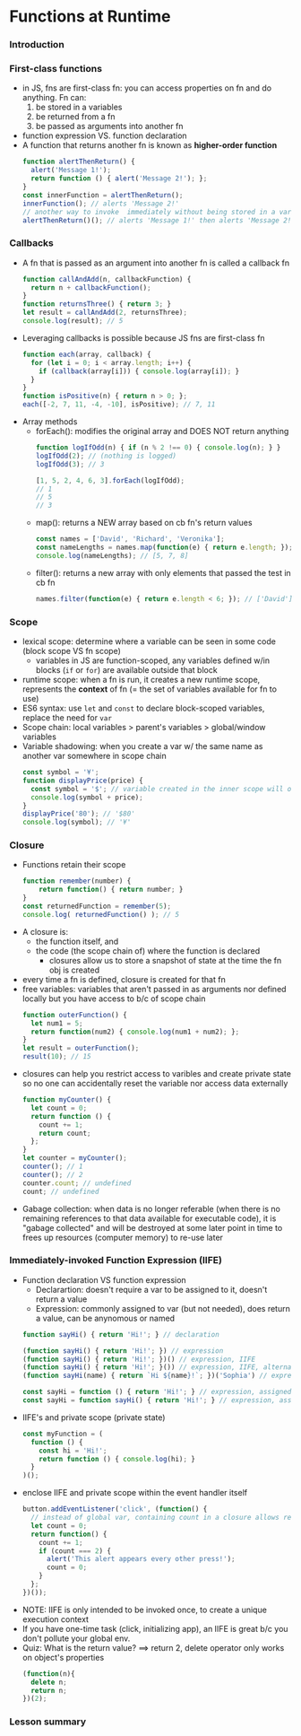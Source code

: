 # Functions at Runtime

### Introduction

### First-class functions
* in JS, fns are first-class fn: you can access properties on fn and do anything. Fn can:
  1. be stored in a variables
  2. be returned from a fn
  3. be passed as arguments into another fn
* function expression VS. function declaration
* A function that returns another fn is known as **higher-order function**
  ```js
  function alertThenReturn() {
    alert('Message 1!');
    return function () { alert('Message 2!'); };
  }
  const innerFunction = alertThenReturn();
  innerFunction(); // alerts 'Message 2!'
  // another way to invoke  immediately without being stored in a variable
  alertThenReturn()(); // alerts 'Message 1!' then alerts 'Message 2!'
    ```
### Callbacks
* A fn that is passed as an argument into another fn is called a callback fn
  ```js
  function callAndAdd(n, callbackFunction) {
    return n + callbackFunction();
  }
  function returnsThree() { return 3; }
  let result = callAndAdd(2, returnsThree);
  console.log(result); // 5
  ```
* Leveraging callbacks is possible because JS fns are first-class fn
  ```js
  function each(array, callback) {
    for (let i = 0; i < array.length; i++) {
      if (callback(array[i])) { console.log(array[i]); }
    }
  }
  function isPositive(n) { return n > 0; };
  each([-2, 7, 11, -4, -10], isPositive); // 7, 11
  ```
* Array methods
  * forEach(): modifies the original array and DOES NOT return anything
    ```js
    function logIfOdd(n) { if (n % 2 !== 0) { console.log(n); } }
    logIfOdd(2); // (nothing is logged)
    logIfOdd(3); // 3

    [1, 5, 2, 4, 6, 3].forEach(logIfOdd);
    // 1
    // 5
    // 3
    ```
  * map(): returns a NEW array based on cb fn's return values
    ```js
    const names = ['David', 'Richard', 'Veronika'];
    const nameLengths = names.map(function(e) { return e.length; });
    console.log(nameLengths); // [5, 7, 8]
    ```
  * filter(): returns a new array with only elements that passed the test in cb fn
    ```js
    names.filter(function(e) { return e.length < 6; }); // ['David']
    ```

### Scope
* lexical scope: determine where a variable can be seen in some code (block scope VS fn scope)
  * variables in JS are function-scoped, any variables defined w/in blocks (`if` or `for`) are available outside that block
* runtime scope: when a fn is run, it creates a new runtime scope, represents the **context** of fn (= the set of variables available for fn to use)
* ES6 syntax: use `let` and `const` to declare block-scoped variables, replace the need for `var`
* Scope chain: local variables > parent's variables > global/window variables
* Variable shadowing: when you create a var w/ the same name as another var somewhere in scope chain
  ```js
  const symbol = '¥';
  function displayPrice(price) {
    const symbol = '$'; // variable created in the inner scope will override outer scope
    console.log(symbol + price);
  }
  displayPrice('80'); // '$80'
  console.log(symbol); // '¥'
  ```

### Closure
* Functions retain their scope
  ```js
  function remember(number) {
      return function() { return number; }
  }
  const returnedFunction = remember(5);
  console.log( returnedFunction() ); // 5
  ```
* A closure is:
  * the function itself, and
  * the code (the scope chain of) where the function is declared
    * closures allow us to store a snapshot of state at the time the fn obj is created
* every time a fn is defined, closure is created for that fn
* free variables: variables that aren't passed in as arguments nor defined locally but you have access to b/c of scope chain
  ```js
  function outerFunction() {
    let num1 = 5;
    return function(num2) { console.log(num1 + num2); };
  }
  let result = outerFunction();
  result(10); // 15
  ```
* closures can help you restrict access to varibles and create private state so no one can accidentally reset the variable nor access data externally
  ```js
  function myCounter() {
    let count = 0;
    return function () {
      count += 1;
      return count;
    };
  }
  let counter = myCounter();
  counter(); // 1
  counter(); // 2
  counter.count; // undefined
  count; // undefined
  ```
* Gabage collection: when data is no longer referable (when there is no remaining references to that data available for executable code), it is "gabage collected" and will be destroyed at some later point in time to frees up resources (computer memory) to re-use later

### Immediately-invoked Function Expression (IIFE)
* Function declaration VS function expression
  * Declarartion: doesn't require a var to be assigned to it, doesn't return a value
  * Expression: commonly assigned to var (but not needed), does return a value, can be anynomous or named
  ```js
  function sayHi() { return 'Hi!'; } // declaration

  (function sayHi() { return 'Hi!'; }) // expression
  (function sayHi() { return 'Hi!'; })() // expression, IIFE
  (function sayHi() { return 'Hi!'; }()) // expression, IIFE, alternative way to write
  (function sayHi(name) { return `Hi ${name}!`; })('Sophia') // expression, IIFE, pass argument

  const sayHi = function () { return 'Hi!'; } // expression, assigned to var, anonymous
  const sayHi = function sayHi() { return 'Hi!'; } // expression, assigned to var, named
  ```
* IIFE's and private scope (private state)
  ```js
  const myFunction = (
    function () {
      const hi = 'Hi!';
      return function () { console.log(hi); }
    }
  )();
  ```
* enclose IIFE and private scope within the event handler itself
  ```js
  button.addEventListener('click', (function() {
    // instead of global var, containing count in a closure allows retain data from each click
    let count = 0;
    return function() {
      count += 1;
      if (count === 2) {
        alert('This alert appears every other press!');
        count = 0;
      }
    };
  })());
  ```
* NOTE: IIFE is only intended to be invoked once, to create a unique execution context
* If you have one-time task (click, initializing app), an IIFE is great b/c you don't pollute your global env.
* Quiz: What is the return value? ==> return 2, delete operator only works on object's properties
  ```js
  (function(n){
    delete n;
    return n;
  })(2);
  ```

### Lesson summary
